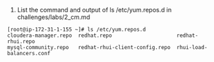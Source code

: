 1) List the command and output of ls /etc/yum.repos.d in challenges/labs/2_cm.md

```
[root@ip-172-31-1-155 ~]# ls /etc/yum.repos.d
cloudera-manager.repo  redhat.repo                     redhat-rhui.repo
mysql-community.repo   redhat-rhui-client-config.repo  rhui-load-balancers.conf
```